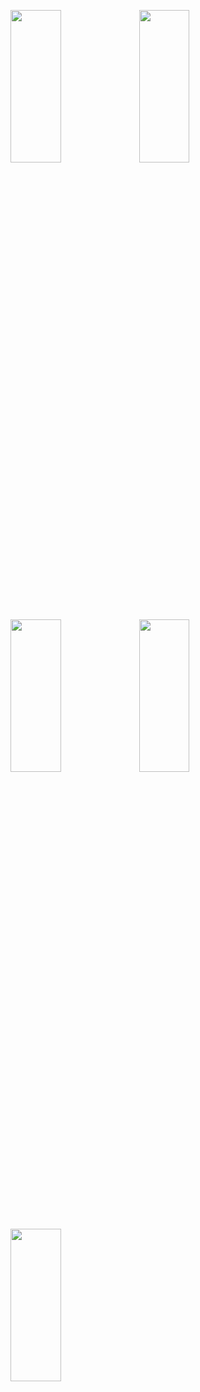 <p>
<img src="https://user-images.githubusercontent.com/119872080/232044584-192c61ed-9a2a-4e21-b2ad-94cb040aee12.png" height="25%" width="40%" >
<img src="https://user-images.githubusercontent.com/119872080/232044739-e63fac31-00b0-46dd-9361-af0a36e360ba.png" height="25%" width="40%" >
<img src="https://user-images.githubusercontent.com/119872080/232044753-79f562cf-0d8f-496d-a602-c4730809a5ce.png" height="25%" width="40%" >
<img src="https://user-images.githubusercontent.com/119872080/232044768-2e3d46d5-86a2-4c0b-85a4-47033f752281.png" height="25%" width="40%" >
<img src="https://user-images.githubusercontent.com/119872080/232044781-6c3cee27-4625-4f0d-ba60-5b59077fdee1.png" height="25%" width="40%" >
</p>
